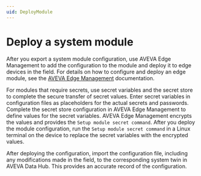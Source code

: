 ```yaml
---
uid: DeployModule
---
```


# Deploy a system module

After you export a system module configuration, use AVEVA Edge Management to add the configuration to the module and deploy it to edge devices in the field. For details on how to configure and deploy an edge module, see the [AVEVA Edge Management](https://edgemanagement.connect.aveva.com/help/#/home/665922/10/11) documentation. 

For modules that require secrets, use secret variables and the secret store to complete the secure transfer of secret values. Enter secret variables in configuration files as placeholders for the actual secrets and passwords. Complete the secret store configuration in AVEVA Edge Management to define values for the secret variables. AVEVA Edge Management encrypts the values and provides the `Setup module secret command`. After you deploy the module configuration, run the `Setup module secret command` in a Linux terminal on the device to replace the secret variables with the encrypted values. 

After deploying the configuration, import the configuration file, including any modifications made in the field, to the corresponding system twin in AVEVA Data Hub. This provides an accurate record of the configuration.
